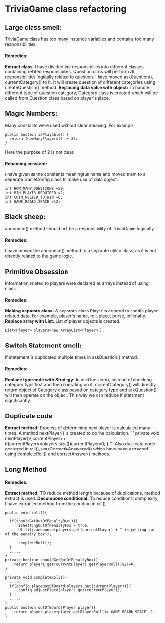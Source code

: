 # TriviaGame class refactoring
## Large class smell:
TriviaGame class has too many instance variables and contains too many responsibilities. 
#### Remedies:
**Extract class:**
I have divided the responsibilies into different classes containing related responsibilies. Question class will perform all responsibilities logically related to question. I have moved askQuestion(), currentCategory() to it. 
It will create question of different categories using createQuestion() method.
**Replacing data value with object:**
To handle different type of question category, Category class is created which will be called from Question class based on player's place.
## Magic Numbers:
Many constants were used without clear meaning. For example, 
```
public boolean isPlayable() {
  return (howManyPlayers() >= 2);
}
```
Here the purpose of 2 is not clear.
#### Renaming constant:
I have given all the constants meaningfull name and moved them to a seperate GameConfig class to make use of data object.
```
int HOW_MANY_QUESTIONS =50;
int MIN_PLAYER_REQUIRED =2;
int COIN_NEEDED_TO_WIN =6;
int GAME_BOARD_SPACE =12;
```
## Black sheep:
announce() method should not be a responsibility of TriviaGame logically.
#### Remedies:
I have moved the announce() method to a separate utility class, as it is not directly related to the game logic. 

## Primitive Obsession
Information related to players were declared as arrays instead of using class.
#### Remedies:
**Making separate class:**
A separate class Player is created to handle player related data. For example, player's name, roll, place, purse, inPenalty.
**Replace array with List:**
List of player objects is created.
```
List<Player> players=new ArrayList<Player>();
```
## Switch Statement smell:
if statement is duplicated multiple times in askQuestion() method.
#### Remedies:
**Replace type code with Strategy:**
In askQuestion(), instead of checking category type first and then operating on it, currentCategory() will directly return object of Category class based on category type and askQuestion() will then operate on the object. This way we can reduce if statement significantly. 
## Duplicate code
**Extract method:**
Process of determining next player is calculated many times. A method nextPlayer() is created to do the calculation.
'''
private void nextPlayer(){
    currentPlayer++;
    if(currentPlayer==players.size())currentPlayer=0;
}
'''
Also duplicate code occurred in roll(), wasCorrectlyAnswered() which have been extracted using completeRoll() and correctAnswer() methods.
## Long Method
#### Remedies:
**Extract method:**
TO reduce method length because of duplications, method extract is used. 
**Decompose conditional:**
To reduce conditional complexity, I have extracted method from the condion in roll() 
```
public void roll(){
  .....
  if(shouldGetOutOfPenaltyBox()){
      isGettingOutOfPenaltyBox = true;
      Utility.announce(players.get(currentPlayer) + " is getting out of the penalty box");

      completeRoll();
  }
  .....
}
private boolean shouldGetOutOfPenaltyBox(){
    return players.get(currentPlayer).getPlayerRoll()%2!=0;
}
```
```
private void completeRoll(){
  .....
  if(config.placeOutOfBoard(players.get(currentPlayer))){
      config.adjustPlace(players.get(currentPlayer));
  }
  .....
}
public boolean outOfBoard(Player player){
    return player.place+player.getPlayerRoll()> GAME_BOARD_SPACE -1;
}
```

